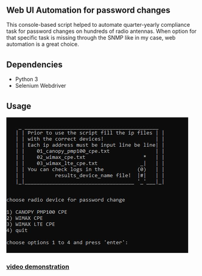 ######  <h2> Web UI Automation for password changes
 
This console-based script helped to automate quarter-yearly compliance task for password changes on hundreds of radio antennas. When option for that specific task is missing through the SNMP like in my case, web automation is a great choice.

######  <h2> Dependencies

* Python 3
* Selenium Webdriver

######  <h2> Usage

<img src="files/radio.JPG">

<h3><a href="https://arturfatkul.github.io/webautomation-4radio-antennas/">video demonstration</a></h3>



